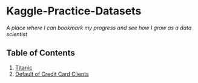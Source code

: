 # Kaggle-Practice-Datasets

*A place where I can bookmark my progress and see how I grow as a data scientist*

## Table of Contents
1. [Titanic](https://github.com/melindaleung/Kaggle-Practice-Datasets/tree/master/Titanic)
2. [Default of Credit Card Clients](https://github.com/melindaleung/Kaggle-Practice-Datasets/tree/master/Default%20of%20Credit%20Card%20Clients)
